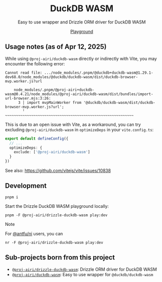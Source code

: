 <h1 align="center">DuckDB WASM</h1>

<p align="center">
Easy to use wrapper and Drizzle ORM driver for DuckDB WASM
</p>

<div align="center">

[Playground](https://drizzle-orm-duckdb-wasm.netlify.app/)

</div>

## Usage notes (as of Apr 12, 2025)

While using `@proj-airi/duckdb-wasm` directly or indirectly with Vite, you may encounter the following error:

```
Cannot read file: .../node_modules/.pnpm/@duckdb+duckdb-wasm@1.29.1-dev68.0/node_modules/@duckdb/duckdb-wasm/dist/duckdb-browser-mvp.worker.js?url

    node_modules/.pnpm/@proj-airi+duckdb-wasm@0.4.21/node_modules/@proj-airi/duckdb-wasm/dist/bundles/import-url-browser.mjs:3:26:
      3 │ import mvpMainWorker from '@duckdb/duckdb-wasm/dist/duckdb-browser-mvp.worker.js?url';
        ╵                           ~~~~~~~~~~~~~~~~~~~~~~~~~~~~~~~~~~~~~~~~~~~~~~~~~~~~~~~~~~~
```

This is due to an open issue with Vite, as a workaround, you can try excluding `@proj-airi/duckdb-wasm` in `optimizeDeps` in your `vite.config.ts`:

```ts
export default defineConfig({
  // ...
  optimizeDeps: {
    exclude: ['@proj-airi/duckdb-wasm']
  }
})
```

See also: https://github.com/vitejs/vite/issues/10838

## Development

```shell
pnpm i
```

Start the Drizzle DuckDB WASM playground locally:

```shell
pnpm -F @proj-airi/drizzle-duckdb-wasm play:dev
```

> [!NOTE]
>
> For [@antfu/ni](https://github.com/antfu-collective/ni) users, you can
>
> ```shell
> nr -F @proj-airi/drizzle-duckdb-wasm play:dev
> ```

## Sub-projects born from this project

- [`@proj-airi/drizzle-duckdb-wasm`](https://github.com/proj-airi/duckdb-wasm/tree/main/packages/drizzle-duckdb-wasm/README.md): Drizzle ORM driver for DuckDB WASM
- [`@proj-airi/duckdb-wasm`](https://github.com/proj-airi/duckdb-wasm/tree/main/packages/duckdb-wasm/README.md): Easy to use wrapper for `@duckdb/duckdb-wasm`

